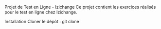 Projet de Test en Ligne - Izichange
Ce projet contient les exercices réalisés pour le test en ligne chez Izichange.

Installation
Cloner le dépôt :
git clone 

